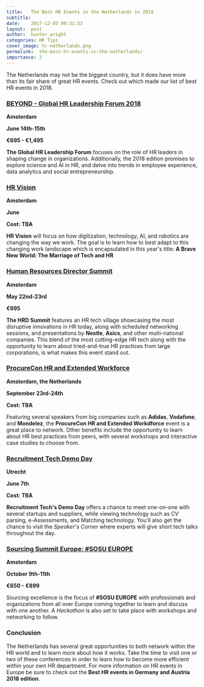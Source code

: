 ```yaml
---
title:   The Best HR Events in the Netherlands in 2018
subtitle:
date:    2017-12-05 09:31:53
layout:  post
author:  hunter_wright
categories: HR Tips
cover_image: hr-netherlands.png
permalink:  the-best-hr-events-in-the-netherlands/
importance: 2
---
```

The Netherlands may not be the biggest country, but it does have more than its fair share of great HR events. Check out which made our list of best HR events in 2018.   

<!--more-->

### [BEYOND - Global HR Leadership Forum 2018](http://www.beyondhrforum.com/)

**Amsterdam**

**June 14th-15th**

**€695 - €1,495**

**The Global HR Leadership Forum** focuses on the role of HR leaders in shaping change in organizations. Additionally, the 2018 edition promises to explore science and AI in HR, and delve into trends in employee experience, data analytics and social entrepreneurship.


### [HR Vision](https://www.hrvisionevent.com/amsterdam/)

**Amsterdam**

**June**

**Cost: TBA**

**HR Vision** will focus on how digitization, technology, AI, and robotics are changing the way we work. The goal is to learn how to best adapt to this changing work landscape which is encapsulated in this year's title: **A Brave New World: The Marriage of Tech and HR**

### [Human Resources Director Summit](https://www.hrdsummit.eu/contact/)

**Amsterdam**

**May 22nd-23rd**

**€995**

**The HRD Summit** features an HR tech village showcasing the most disruptive innovations in HR today, along with scheduled networking sessions, and presentations by **Nestle**, **Asics**, and other multi-national companies. This blend of the most cutting-edge HR tech along with the opportunity to learn about tried-and-true HR practices from large corporations, is what makes this event stand out. 

### [ProcureCon HR and Extended Workforce](https://procureconhr.wbresearch.com/)

**Amsterdam, the Netherlands**

**September 23rd-24th**

**Cost: TBA**

Featuring several speakers from big companies such as **Adidas**, **Vodafone**, and **Mondelez**, the **ProcureCon HR and Extended Workdforce** event is a great place to network. Other benefits include the opportunity to learn about HR best practices from peers, with several workshops and interactive case studies to choose from.

### [Recruitment Tech Demo Day](https://www.recruitmenttech.nl/demoday/programma)

**Utrecht**

**June 7th**

**Cost: TBA**

**Recruitment Tech's Demo Day** offers a chance to meet one-on-one with several startups and suppliers, while viewing technology such as CV parsing, e-Assessments, and Matching technology. You'll also get the chance to visit the _Speaker's Corner_ where experts will give short tech talks throughout the day. 


### [Sourcing Summit Europe: #SOSU EUROPE](https://www.sosueurope.com/)

**Amsterdam**

**October 9th-11th**

**€650 - €899**

Sourcing excellence is the focus of **#SOSU EUROPE** with professionals and organizations from all over Europe coming together to learn and discuss with one another. A _Hackathon_ is also set to take place with workshops and networking to follow. 

### Conclusion

The Netherlands has several great opportunities to both network within the HR world and to learn more about how it works. Take the time to visit one or two of these conferences in order to learn how to become more efficient within your own HR department. For more information on HR events in Europe be sure to check out the **Best HR events in Germany and Austria 2018 edition**.
